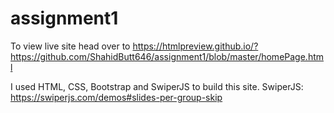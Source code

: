 # assignment1
To view live site head over to
https://htmlpreview.github.io/?https://github.com/ShahidButt646/assignment1/blob/master/homePage.html

I used HTML, CSS, Bootstrap and SwiperJS to build this site.
SwiperJS: https://swiperjs.com/demos#slides-per-group-skip

